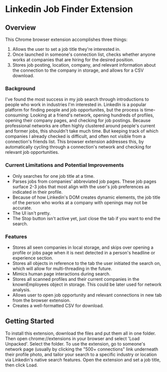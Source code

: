 # Linkedin Job Finder Extension

## Overview

This Chrome browser extension accomplishes three things: 
1. Allows the user to set a job title they're interested in.
2. Once launched in someone's connection list, checks whether anyone works at companies that are hiring for the desired position.
3. Stores job posting, location, company, and relevant information about the connection to the company in storage, and allows for a CSV download.

### Background
I've found the most success in my job search through introductions to people who work in industries I'm interested in. 
LinkedIn is a popular platform for finding people and job opportunites, but the process is time-consuming: Looking at a friend's network, opening hundreds of profiles, opening their company pages, and checking for job postings. Because professional networks are often highly clustered around people's current and former jobs, this shouldn't take much time. But keeping track of which companies I already checked is difficult, and often
not visible from a connection's friends list. This browser extension addresses this, by automatically cycling through a connection's network and checking for relevant job opportunities.

### Current Limitations and Potential Improvements
* Only searches for one job title at a time.
* Parses jobs from companies' abbreviated job pages. These job pages surface 2-3 jobs that most align with the user's job preferences as indicated in their profile.
* Because of how Linkedin's DOM creates dynamic elements, the job title of the person who works at a company with openings may not be accurate.
* The UI isn't pretty.
* The Stop button isn't active yet, just close the tab if you want to end the search.

### Features
* Stores all seen companies in local storage, and skips over opening a profile or jobs page when it is next detected in a person's headline or experience section.
* Stores all  objects in reference to the tab the user initiated the search on, which will allow for multi-threading in the future.
* Mimics human page interactions during search.
* Stores all scanned profiles and their current companies in the knownEmployees object in storage. This could be later used for network analysis.
* Allows user to open job opportunity and relevant connections in new tab from the browser extension.
* Creates a well-formatted CSV for download.

## Getting Started
To install this extension, download the files and put them all in one folder. Then open chrome://extensions in your browser and select 'Load Unpacked'. Select the folder.
To use the extension, go to someone's network page (usually by clicking the "500+ connections" link underneath their profile photo, and tailor your search to a specific industry or location via Linkedin's native search features. Open the extension and set a job title, then click Load.

